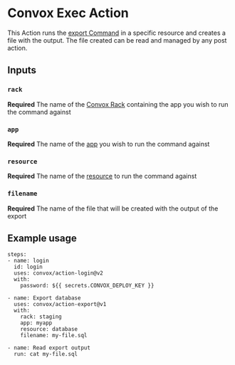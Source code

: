 # Convox Exec Action
This Action runs the [export Command](https://docs.convox.com/reference/cli/resources#resources-export) in a specific resource and creates a file with the output. The file created can be read and managed by any post action.

## Inputs
### `rack`
**Required** The name of the [Convox Rack](https://docs.convox.com/introduction/rack) containing the app you wish to run the command against
### `app`
**Required** The name of the [app](https://docs.convox.com/deployment/creating-an-application) you wish to run the command against
### `resource`
**Required** The name of the [resource](https://docs.convox.com/reference/cli/resources) to run the command against
### `filename`
**Required** The name of the file that will be created with the output of the export

## Example usage
```
steps:
- name: login
  id: login
  uses: convox/action-login@v2
  with:
    password: ${{ secrets.CONVOX_DEPLOY_KEY }}

- name: Export database
  uses: convox/action-export@v1
  with:
    rack: staging
    app: myapp
    resource: database
    filename: my-file.sql

- name: Read export output
  run: cat my-file.sql
```
